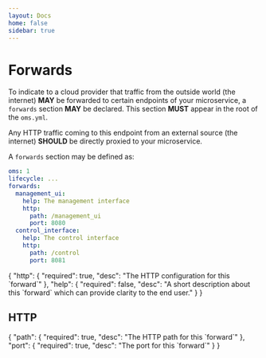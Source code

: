 ```yaml
---
layout: Docs
home: false
sidebar: true
---
```

# Forwards

To indicate to a cloud provider that traffic from the outside world (the
internet) **MAY** be forwarded to certain endpoints of your microservice, a
`forwards` section **MAY** be declared. This section **MUST** appear in the root of the
`oms.yml`.

Any HTTP traffic coming to this endpoint from an external source (the internet)
**SHOULD** be directly proxied to your microservice.

A `forwards` section may be defined as:

```yaml
oms: 1
lifecycle: ...
forwards:
  management_ui:
    help: The management interface
    http:
      path: /management_ui
      port: 8080
  control_interface:
    help: The control interface
    http:
      path: /control
      port: 8081
```

<Badge type="tip" text="forwards.$"/>

<json-table>
<p>
{
    "http": {
        "required": true,
        "desc": "The HTTP configuration for this `forward`"
    },
    "help": {
        "required": false,
        "desc": "A short description about this `forward` which can provide clarity to the end user."
    }
}
</p>
</json-table>

## HTTP

<Badge type="tip" text="forwards.$.http" />

<json-table>
<p>
{
    "path": {
        "required": true,
        "desc": "The HTTP path for this `forward`"
    },
    "port": {
        "required": true,
        "desc": "The port for this `forward`"
    }
}
</p>
</json-table>
